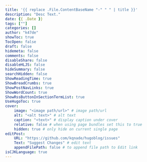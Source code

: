 ```yaml
---
title: '{{ replace .File.ContentBaseName "-" " " | title }}'
description: "Desc Text."
date: {{ .Date }}
tags: [""]
categories: []
author: "k47de"
showToc: true
TocOpen: false
draft: false
hidemeta: false
comments: false
disableShare: false
disableHLJS: false
hideSummary: false
searchHidden: false
ShowReadingTime: true
ShowBreadCrumbs: true
ShowPostNavLinks: true
ShowWordCount: true
ShowRssButtonInSectionTermList: true
UseHugoToc: true
cover:
    image: "<image path/url>" # image path/url
    alt: "<alt text>" # alt text
    caption: "<text>" # display caption under cover
    relative: false # when using page bundles set this to true
    hidden: true # only hide on current single page
editPost:
    URL: "https://github.com/kqnade/hugoblog/issues"
    Text: "Suggest Changes" # edit text
    appendFilePath: false # to append file path to Edit link
isCJKLanguage: true
---
```

